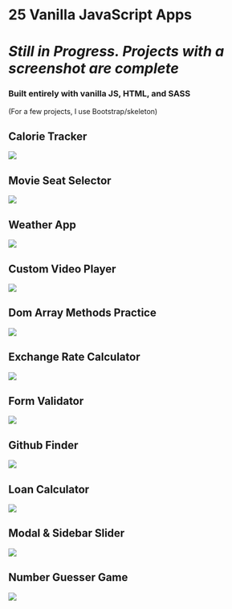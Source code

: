 # 25 Vanilla JavaScript Apps

# <i>Still in Progress. Projects with a screenshot are complete</i>

### Built entirely with vanilla JS, HTML, and SASS

<p>(For a few projects, I use Bootstrap/skeleton)</p>

## Calorie Tracker

<img src="https://github.com/RobbieProkop/25_vanilla_js_mic_projects/blob/master/calorie_tracker/screen-1.png" />

## Movie Seat Selector

<img src="https://github.com/RobbieProkop/25_vanilla_js_mic_projects/blob/master/movie_seat_booking/movie_seat_1.png" />

## Weather App

<img src="https://github.com/RobbieProkop/25_vanilla_js_mic_projects/blob/master/weather_app/screen_shot_1.png" />

## Custom Video Player

<img src="https://github.com/RobbieProkop/25_vanilla_js_mic_projects/blob/master/custom_video_player/img/custom-video-screen-shot.png" />

## Dom Array Methods Practice

<img src="https://github.com/RobbieProkop/25_vanilla_js_micro_projects/blob/master/dom_array_methods/dom_array_screen.png" />

## Exchange Rate Calculator

<img src="https://github.com/RobbieProkop/25_vanilla_js_micro_projects/blob/master/exchange_rate_calc/img/exchange-screen.png" />

## Form Validator

<img src="https://github.com/RobbieProkop/25_vanilla_js_mic_projects/blob/master/form_validator/form.png" />

## Github Finder

<img src="https://github.com/RobbieProkop/25_vanilla_js_mic_projects/blob/master/github_finder/github-finder.png" />

## Loan Calculator

<img src="https://github.com/RobbieProkop/25_vanilla_js_micro_projects/blob/master/loan_calculator/img/screen-1.png" />

## Modal & Sidebar Slider

<img src="https://github.com/RobbieProkop/25_vanilla_js_micro_projects/blob/master/modal_slider/modal.png" />

## Number Guesser Game

<img src="https://github.com/RobbieProkop/25_vanilla_js_mic_projects/blob/master/number_guesser/screen-1.png" />
